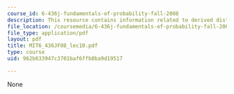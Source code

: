 ```yaml
---
course_id: 6-436j-fundamentals-of-probability-fall-2008
description: This resource contains information related to derived distributions.
file_location: /coursemedia/6-436j-fundamentals-of-probability-fall-2008/962b633947c3701baf6ffb0ba9d19517_MIT6_436JF08_lec10.pdf
file_type: application/pdf
layout: pdf
title: MIT6_436JF08_lec10.pdf
type: course
uid: 962b633947c3701baf6ffb0ba9d19517

---
```

None